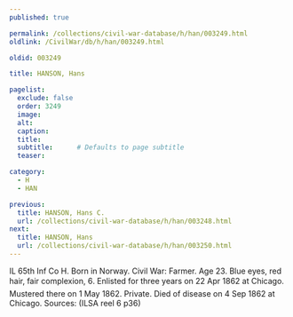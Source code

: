 ```yaml
---
published: true

permalink: /collections/civil-war-database/h/han/003249.html
oldlink: /CivilWar/db/h/han/003249.html

oldid: 003249

title: HANSON, Hans

pagelist:
  exclude: false
  order: 3249
  image: 
  alt:
  caption:
  title:
  subtitle:      # Defaults to page subtitle
  teaser:

category: 
  - H 
  - HAN

previous:
  title: HANSON, Hans C.
  url: /collections/civil-war-database/h/han/003248.html  
next:
  title: HANSON, Hans
  url: /collections/civil-war-database/h/han/003250.html   
---
```

IL 65th Inf Co H. Born in Norway. Civil War: Farmer. Age 23. Blue eyes, red hair, fair complexion, 6&#148;. Enlisted for three years on 22 Apr 1862 at Chicago. Mustered there on 1 May 1862. Private. Died of disease on 4 Sep 1862 at Chicago. Sources: (ILSA reel 6 p36)